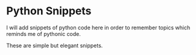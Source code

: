 # Python Snippets

I will add snippets of python code here in order to remember topics which reminds me of pythonic code.

These are simple but elegant snippets. 
